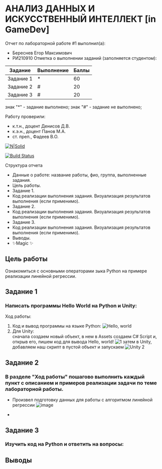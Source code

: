 # АНАЛИЗ ДАННЫХ И ИСКУССТВЕННЫЙ ИНТЕЛЛЕКТ [in GameDev]
Отчет по лабораторной работе #1 выполнил(а):
- Береснев Егор Максимович
- РИ210910
Отметка о выполнении заданий (заполняется студентом):

| Задание | Выполнение | Баллы |
| ------ | ------ | ------ |
| Задание 1 | * | 60 |
| Задание 2 | # | 20 |
| Задание 3 | # | 20 |

знак "*" - задание выполнено; знак "#" - задание не выполнено;

Работу проверили:
- к.т.н., доцент Денисов Д.В.
- к.э.н., доцент Панов М.А.
- ст. преп., Фадеев В.О.

[![N|Solid](https://cldup.com/dTxpPi9lDf.thumb.png)](https://nodesource.com/products/nsolid)

[![Build Status](https://travis-ci.org/joemccann/dillinger.svg?branch=master)](https://travis-ci.org/joemccann/dillinger)

Структура отчета

- Данные о работе: название работы, фио, группа, выполненные задания.
- Цель работы.
- Задание 1.
- Код реализации выполнения задания. Визуализация результатов выполнения (если применимо).
- Задание 2.
- Код реализации выполнения задания. Визуализация результатов выполнения (если применимо).
- Задание 3.
- Код реализации выполнения задания. Визуализация результатов выполнения (если применимо).
- Выводы.
- ✨Magic ✨

## Цель работы
Ознакомиться с основными операторами зыка Python на примере реализации линейной регрессии.

## Задание 1
### Написать программы Hello World на Python и Unity:
Ход работы:
1) Код и вывод программы на языке Python:
![Hello, world](https://user-images.githubusercontent.com/113898917/191014932-474e8c5d-24e3-4828-a898-684c7d4da499.png)
2) Для Unity:  
      сначала создаем новый объект, в нем в Assets создаем C# Script и, открыв его, пишем код для вывода Hello, world!
![1](https://user-images.githubusercontent.com/113898917/191026982-810ce39b-d4f0-407e-96d0-31c9c4b71fd6.png)
      затем в Unity, добавляем наш скрипт в пустой объект и запускаем
![Unity 2](https://user-images.githubusercontent.com/113898917/191026989-50ae3a3c-2a19-48cd-a856-fd43d50f105f.png)


## Задание 2
### В разделе "Ход работы" пошагово выполнить каждый пункт с описанием и примеров реализации задачи по теме лабораторной работы.
- Произвел подготовку данных для работы с алгоритмом линейной регрессии
![image](https://user-images.githubusercontent.com/113898917/192098163-453fc43c-ea8e-44df-9c07-747142dd7134.png)

- 


## Задание 3
### Изучить код на Python и ответить на вопросы:


## Выводы


